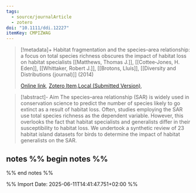 ```yaml
---
tags:
  - source/journalArticle
  - zotero
doi: "10.1111/ddi.12227"
itemKey: CMPIZWAG
---
```

>[!metadata]+
> Habitat fragmentation and the species–area relationship: a focus on total species richness obscures the impact of habitat loss on habitat specialists
> [[Matthews, Thomas J.]], [[Cottee‐Jones, H. Eden]], [[Whittaker, Robert J.]], [[Brotons, Lluís]], 
> [[Diversity and Distributions (journal)]] (2014)
> 
> [Online link](https://onlinelibrary.wiley.com/doi/10.1111/ddi.12227), [Zotero Item](zotero://select/library/items/CMPIZWAG),[Local (Submitted Version)](file://C:/Users/aburg/Documents/references/zotero/storage/INEBBWH8/Matthews2014_Habitatfragmentation.pdf), 


>[!abstract]-
>Aim The species–area relationship (SAR) is widely used in conservation science to predict the number of species likely to go extinct as a result of habitat loss. Often, studies employing the SAR use total species richness as the dependent variable. However, this overlooks the fact that habitat specialists and generalists differ in their susceptibility to habitat loss. We undertook a synthetic review of 23 habitat island datasets for birds to determine the impact of habitat generalists on the SAR.

## notes %% begin notes %%

%% end notes %%

%% Import Date: 2025-06-11T14:41:47.751+02:00 %%
